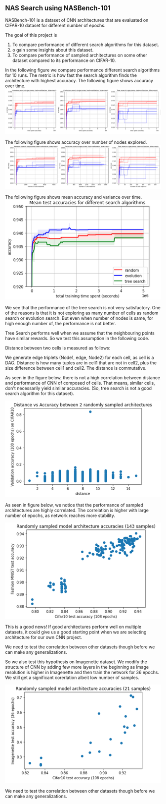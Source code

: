 ## NAS Search using NASBench-101 

NASBench-101 is a dataset of CNN architectures that are evaluated on CIFAR-10 dataset for different number of epochs.

The goal of this project is

1. To compare performance of different search algorithms for this dataset.
2. o gain some insights about this dataset.
3. To compare performance of sampled architectures on some other dataset compared to its performance on CIFAR-10.

In the following figure we compare performance different search algorithms for 10 runs. The metric is how fast the search algorithm finds the architecture with highest accuracy. 
The following figure shows accuracy over time. 
![Accuracy_Comparison_Search_Time](./figures/comparison_search_time.png)

The following figure shows accuracy over number of nodes explored. 
![Accuracy_Comparison_Num_Cells](./figures/comparison_search_cells.png)


The following figure shows mean accuracy and variance over time. 
![Mean_Accuracy_Comparison_Search_Time](./figures/comparison_search_mean.png)


We see that the performance of the tree search is not very satisfactory. One of the reasons is that it is not exploring as many number of cells as random search or evolution search. But even when number of nodes is same, for high enough number of, the performance is not better.

Tree Search performs well when we assume that the neighbouring points have similar rewards. So we test this assumption in the following code.

Distance between two cells is measured as follows:

We generate edge triplets (Node1, edge, Node2) for each cell, as cell is a DAG.
Distance is how many tuples are in cell1 that are not in cell2, plus the size difference between cell1 and cell2.
The distance is commutative.

As seen in the figure below, there is not a high correlation between distance and performance of CNN of composed of cells. That means, similar cells, don't necessarily yield similar accuracies. (So, tree search is not a good search algorithm for this dataset).

![Distance_vs_Accuracy](./figures/distance_vs_accuracy.png)

As seen in figure below, we notice that the performance of sampled architectures are highly correlated. The correlation is higher with large number of epochs, as network reaches more stability.

![CIFAR_vs_MNIST_accuracy](./figures/cifar_108_fmnist_6.png)
<!-- 
<img src="./figures/cifar_108_fmnist_6.png" alt="CIFAR_vs_MNIST_accuracy" width="300", height="200"/>
 -->
This is a good news! If good architectures perform well on multiple datasets, it could give us a good starting point when we are selecting architecture for our own CNN project.


We need to test the correlation between other datasets though before we can make any generalizations.

So we also test this hypothesis on Imagenette dataset. We modify the structure of CNN by adding few more layers in the beginning as Image resolution is higher in Imagenette and then train the network for 36 epochs. We still get a significant corerlation albeit low number of samples.

<!-- 
![CIFAR_vs_Imagenette_accuracy](./figures/cifar_108_imgnet_36.png)
 -->

![<img src="./figures/cifar_108_imgnet_36.png" alt="CIFAR_vs_Imagenette_accuracy" width="300", height="200"/>](./figures/cifar_108_imgnet_36.png)


We need to test the correlation between other datasets though before we can make any generalizations.
